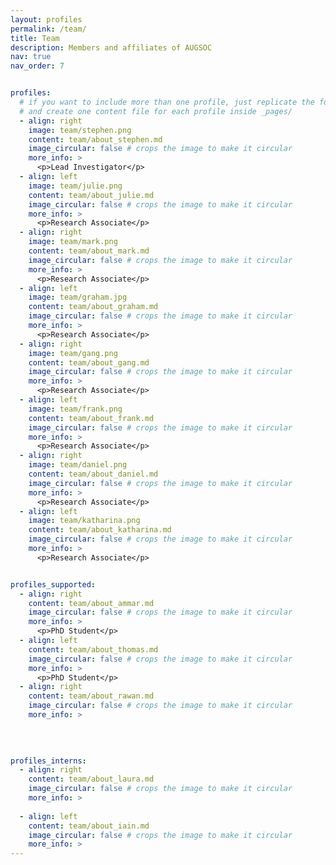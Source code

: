 ```yaml
---
layout: profiles
permalink: /team/
title: Team
description: Members and affiliates of AUGSOC
nav: true
nav_order: 7


profiles:
  # if you want to include more than one profile, just replicate the following block
  # and create one content file for each profile inside _pages/
  - align: right
    image: team/stephen.png
    content: team/about_stephen.md
    image_circular: false # crops the image to make it circular
    more_info: >
      <p>Lead Investigator</p>
  - align: left
    image: team/julie.png
    content: team/about_julie.md
    image_circular: false # crops the image to make it circular
    more_info: >
      <p>Research Associate</p> 
  - align: right
    image: team/mark.png
    content: team/about_mark.md
    image_circular: false # crops the image to make it circular
    more_info: >
      <p>Research Associate</p> 
  - align: left
    image: team/graham.jpg
    content: team/about_graham.md
    image_circular: false # crops the image to make it circular
    more_info: >
      <p>Research Associate</p>   
  - align: right
    image: team/gang.png
    content: team/about_gang.md
    image_circular: false # crops the image to make it circular
    more_info: >
      <p>Research Associate</p>  
  - align: left
    image: team/frank.png
    content: team/about_frank.md
    image_circular: false # crops the image to make it circular
    more_info: >
      <p>Research Associate</p>  
  - align: right
    image: team/daniel.png
    content: team/about_daniel.md
    image_circular: false # crops the image to make it circular
    more_info: >
      <p>Research Associate</p>
  - align: left
    image: team/katharina.png
    content: team/about_katharina.md
    image_circular: false # crops the image to make it circular
    more_info: >
      <p>Research Associate</p> 


profiles_supported:
  - align: right
    content: team/about_ammar.md
    image_circular: false # crops the image to make it circular
    more_info: >
      <p>PhD Student</p>  
  - align: left
    content: team/about_thomas.md
    image_circular: false # crops the image to make it circular
    more_info: >
      <p>PhD Student</p>
  - align: right
    content: team/about_rawan.md
    image_circular: false # crops the image to make it circular
    more_info: >
  
  
  

profiles_interns:
  - align: right
    content: team/about_laura.md
    image_circular: false # crops the image to make it circular
    more_info: >
  
  - align: left
    content: team/about_iain.md
    image_circular: false # crops the image to make it circular
    more_info: >
---
```



